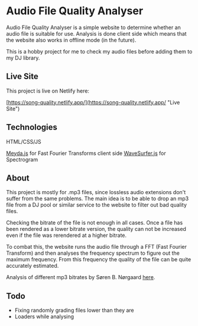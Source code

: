 # Audio File Quality Analyser

Audio File Quality Analyser is a simple website to determine whether an audio file is suitable for use. Analysis is done client side which means that the website also works in offline mode (in the future).

This is a hobby project for me to check my audio files before adding them to my DJ library.


## Live Site

This project is live on Netlify here:

[https://song-quality.netlify.app/](https://song-quality.netlify.app/ "Live Site")


## Technologies

HTML/CSS/JS

[Meyda.js](https://meyda.js.org/) for Fast Fourier Transforms client side
[WaveSurfer.js](https://wavesurfer-js.org/) for Spectrogram

## About

This project is mostly for .mp3 files, since lossless audio extensions don't suffer from the same problems. The main idea is to be able to drop an mp3 file from a DJ pool or similar service to the website to filter out bad quality files.

Checking the bitrate of the file is not enough in all cases. Once a file has been rendered as a lower bitrate version, the quality can not be increased even if the file was rerendered at a higher bitrate.

To combat this, the website runs the audio file through a FFT (Fast Fourier Transform) and then analyses the frequency spectrum to figure out the maximum frequency. From this frequency the quality of the file can be quite accurately estimated.

Analysis of different mp3 bitrates by Søren B. Nørgaard [here](http://soerenbnoergaard.dk/project_mp3_comparison.html).

## Todo

- Fixing randomly grading files lower than they are
- Loaders while analysing

